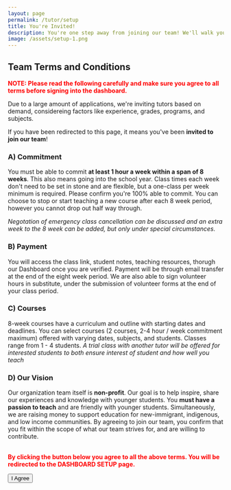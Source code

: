 ```yaml
---
layout: page
permalink: /tutor/setup
title: You're Invited!
description: You're one step away from joining our team! We'll walk you through it.
image: /assets/setup-1.png
---
```



## Team Terms and Conditions

<p style='color:red'><b>NOTE: Please read the following carefully and make sure you agree to all terms before signing into the dashboard.</b></p>



Due to a large amount of applications, we're inviting tutors based on demand, considereing factors like experience, grades, programs, and subjects.

If you have been redirected to this page, it means you've been **invited to join our team**!

### A) Commitment
You must be able to commit <b>at least 1 hour a week within a span of 8 weeks</b>. This also means going into the school year. Class times each week don't need to be set in stone and are flexible, but a one-class per week minimum is required. Please confirm you're 100% able to commit. You can choose to stop or start teaching a new course after each 8 week period, however you cannot drop out half way through. 

*Negotation of emergency class cancellation can be discussed and an extra week to the 8 week can be added, but only under special circumstances.*
 
### B) Payment

You will access the class link, student notes, teaching resources, thorugh our Dashboard once you are verified. Payment will be through email transfer at the end of the eight week period. We are also able to sign volunteer hours in substitute, under the submission of volunteer forms at the end of your class period.

### C) Courses

8-week courses have a curriculum and outline with starting dates and deadlines. You can select courses (2 courses, 2-4 hour / week commitment maximum) offered with varying dates, subjects, and students. Classes range from 1 - 4 students. *A trial class with another tutor will be offered for interested students to both ensure interest of student and how well you teach*

### D) Our Vision

Our organization team itself is **non-profit**. Our goal is to help inspire, share our experiences and knowledge with younger students. You **must have a passion to teach** and are friendly with younger students. Simultaneously, we are raising money to support education for new-immigrant, indigenous, and low income communities. By agreeing to join our team, you confirm that you fit within the scope of what our team strives for, and are willing to contribute.
<br>
<br>

<p style='color:red'><b>By clicking the button below you agree to all the above terms. You will be redirected to the DASHBOARD SETUP page.</b></p>

<button>I Agree </button>